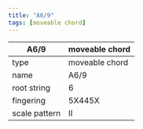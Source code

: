 ```yaml
---
title: "A6/9"
tags: [moveable chord]
---
```


|A6/9|moveable chord|
|---|---|
|type|moveable chord|
|name|A6/9|
|root string|6|
|fingering|5X445X|
|scale pattern|II|
